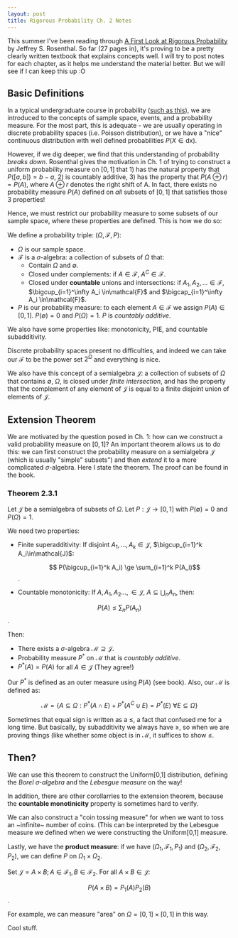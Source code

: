 ```yaml
---
layout: post
title: Rigorous Probability Ch. 2 Notes
---
```


This summer I've been reading through [A First Look at Rigorous Probability][1] by Jeffrey S. Rosenthal. So far (27 pages in), it's proving to be a pretty clearly written textbook that explains concepts well. I will try to post notes for each chapter, as it helps me understand the material better. But we will see if I can keep this up :O

## Basic Definitions

In a typical undergraduate course in probability ([such as this][2]), we are introduced to the concepts of sample space, events, and a probability measure. For the most part, this is adequate - we are usually operating in discrete probability spaces (i.e. Poisson distribution), or we have a "nice" continuous distribution with well defined probabilities $P(X\in\text{dx})$.

However, if we dig deeper, we find that this understanding of probability *breaks down*. Rosenthal gives the motivation in Ch. 1 of trying to construct a uniform probability measure on $[0, 1]$ that 1) has the natural property that $P([a, b]) = b-a$, 2) is countably additive, 3) has the property that $P(A \oplus r) = P(A)$, where $A\oplus r$ denotes the right shift of A. In fact, there exists no probability measure $P(A)$ defined on *all* subsets of $[0,1]$ that satisfies those 3 properties!

Hence, we must restrict our probability measure to some subsets of our sample space, where these properties are defined. This is how we do so:

We define a probability triple: $(\Omega, \mathcal{F}, P)$:

* $\Omega$ is our sample space.
* $\mathcal{F}$ is a $\sigma$-algebra: a collection of subsets of $\Omega$ that:
	* Contain $\Omega$ and $\emptyset$.
	* Closed under complements: if $A\in\mathcal{F}$, $A^C\in\mathcal{F}$.
	* Closed under **countable** unions and intersections: if $A_1, A_2, ... \in \mathcal{F}$, $\bigcup_{i=1}^\infty A_i \in\mathcal{F}$ and $\bigcap_{i=1}^\infty A_i \in\mathcal{F}$.
* $P$ is our probability measure: to each element $A\in\mathcal{F}$ we assign $P(A) \in[0,1]$. $P(\emptyset)=0$ and $P(\Omega) = 1$. $P$ is *countably additive*.

We also have some properties like: monotonicity, PIE, and countable subadditivity.

Discrete probability spaces present no difficulties, and indeed we can take our $\mathcal{F}$ to be the power set $2^{\Omega}$ and everything is nice.

We also have this concept of a semialgebra $\mathcal{J}$: a collection of subsets of $\Omega$ that contains $\emptyset$, $\Omega$, is closed under *finite intersection*, and has the property that the complement of any element of $\mathcal{J}$ is equal to a finite disjoint union of elements of $\mathcal{J}$.

## Extension Theorem
We are motivated by the question posed in Ch. 1: how can we construct a valid probability measure on $[0,1]$? An important theorem allows us to do this: we can first construct the probability measure on a semialgebra $\mathcal{J}$ (which is usually "simple" subsets") and then *extend* it to a more complicated $\sigma$-algebra. Here I state the theorem. The proof can be found in the book.

### Theorem 2.3.1
Let $\mathcal{J}$ be a semialgebra of subsets of $\Omega$. Let $P:\mathcal{J} \to [0,1]$ with $P(\emptyset)=0$ and $P(\Omega) = 1$.

We need two properties:

* Finite superadditivity: If disjoint $A_1,...,A_k\in\mathcal{J}$, $\bigcup_{i=1}^k A_i\in\mathcal{J}$:

	$$ P(\bigcup_{i=1}^k A_i) \ge \sum_{i=1}^k P(A_i)$$.
	
* Countable monotonicity: If $A, A_1,A_2...,\in\mathcal{J}$, $A\subseteq \bigcup_n A_n$, then: 

$$P(A) \le \sum_n P(A_n)$$.

Then:

* There exists a $\sigma$-algebra $\mathcal{M} \supseteq \mathcal{J}$.
* Probability measure $P^*$ on $\mathcal{M}$ that is *countably additive*.
* $P^*(A) = P(A)$ for all $A\in\mathcal{J}$ (They agree!)

Our $P^*$ is defined as an outer measure using $P(A)$ (see book). Also, our $\mathcal{M}$ is defined as:

$$\mathcal{M} = \{ A\subseteq \Omega: P^*(A \cap E) + P^*(A^C\cup E) = P^*(E) \text{ } \forall E\subseteq\Omega\}$$

Sometimes that equal sign is written as a $\le$, a fact that confused me for a long time. But basically, by subadditivity we always have $\ge$, so when we are proving things (like whether some object is in $\mathcal{M}$, it suffices to show $\le$.

## Then?
We can use this theorem to construct the Uniform[0,1] distribution, defining the *Borel $\sigma$-algebra* and the *Lebesgue measure* on the way!

In addition, there are other corollarries to the extension theorem, because the **countable monotinicity** property is sometimes hard to verify.

We can also construct a "coin tossing measure" for when we want to toss an ~infinite~ number of coins. (This can be interpreted by the Lebesgue measure we defined when we were constructing the Uniform[0,1] measure.

Lastly, we have the **product measure**: if we have $(\Omega_1, \mathcal{F}_1, P_1)$ and $(\Omega_2, \mathcal{F}_2, P_2)$, we can define $P$ on $\Omega_1 \times \Omega_2$.

Set $\mathcal{J} = {A \times B; A\in \mathcal{F}_1, B \in \mathcal{F}_2}$. For all $A\times B \in \mathcal{J}$:

$$P(A\times B) = P_1(A) P_2(B)$$.

For example, we can measure "area" on $\Omega = [0,1] \times [0,1]$ in this way.

Cool stuff.




[1]:https://www.amazon.com/First-Look-Rigorous-Probability-Theory/dp/9812703713
[2]:http://www.princeton.edu/~rvan/ORF309.pdf